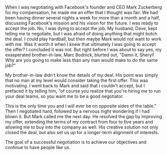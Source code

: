 When I was negotiating with Facebook's founder and CEO Mark Zuckerberg for my compensation, he made me an offer that I thought was fair. We had been having dinner several nights a week for more than a month and a half, discussing Facebook's mission and his vision for the future. I was ready to accept the job. No, I was dying to accept the job. My husband, Dave, kept telling me to negotiate, but I was afraid of doing anything that might botch the deal. I could play hardball, but then maybe Mark would not want to work with me. Was it worth it when I knew that ultimately I was going to accept the offer? I concluded it was not. But right before I was about to say yes, my exasperated brother-in-law, Marc Bodnick, blurted out, "Damn it, Sheryl! Why are you going to make less than any man would make to do the same job?"

My brother-in-law didn't know the details of my deal. His point was simply that no man at my level would consider taking the first offer. This was motivating. I went back to Mark and said that i couldn't accept, but I prefaced it by telling him, "of course you realize that you're hiring me to run your deal teams, so you want me to be a good negotiator.

This is the only time you and I will ever be on opposite sides of the table." Then I negotiated hard, followed by a nervous night wondering if I had blown it. But Mark called me the next day. He resolved the gap by improving my offer, extending the terms of my contract from four to five years and allowing me to buy into the company as well. His creative solution not only closed the deal, but also set us up for a longer-term alignment of interests.

The goal of a successful negotiation is to achieve our objectives and continue to have people like us.